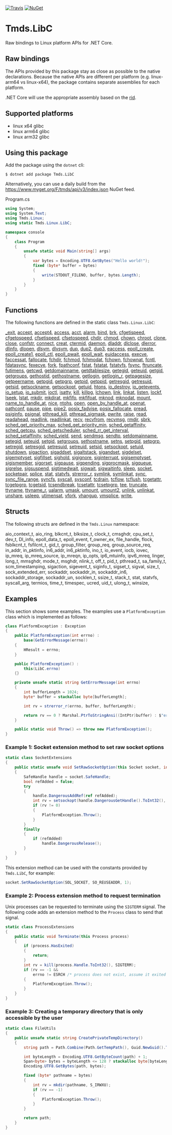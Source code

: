 [![Travis](https://api.travis-ci.org/tmds/Tmds.LibC.svg?branch=master)](https://travis-ci.org/tmds/Tmds.LibC)
[![NuGet](https://img.shields.io/nuget/v/Tmds.LibC.svg)](https://www.nuget.org/packages/Tmds.LibC)
# Tmds.LibC

Raw bindings to Linux platform APIs for .NET Core.

## Raw bindings

The APIs provided by this package stay as close as possible to the native declarations.
Because the native APIs are different per platform (e.g. linux-arm64 vs linux-x64), the package contains separate assemblies for each platform.

.NET Core will use the appropriate assembly based on the [rid](https://docs.microsoft.com/en-us/dotnet/core/rid-catalog).

## Supported platforms

* linux x64 glibc
* linux arm64 glibc
* linux arm32 glibc

## Using this package

Add the package using the `dotnet` cli:
```
$ dotnet add package Tmds.LibC
```

Alternatively, you can use a daily build from the https://www.myget.org/F/tmds/api/v3/index.json NuGet feed.

Program.cs

```cs
using System;
using System.Text;
using Tmds.Linux;
using static Tmds.Linux.LibC;

namespace console
{
    class Program
    {
        unsafe static void Main(string[] args)
        {
            var bytes = Encoding.UTF8.GetBytes("Hello world!");
            fixed (byte* buffer = bytes)
            {
                write(STDOUT_FILENO, buffer, bytes.Length);
            }
        }
    }
}
```

## Functions

The following functions are defined in the static class `Tmds.Linux.LibC`:

[_exit](http://man7.org/linux/man-pages/man2/_exit.2.html),
[accept](http://man7.org/linux/man-pages/man2/accept.2.html),
[accept4](http://man7.org/linux/man-pages/man2/accept4.2.html),
[access](http://man7.org/linux/man-pages/man2/access.2.html),
[acct](http://man7.org/linux/man-pages/man2/acct.2.html),
[alarm](http://man7.org/linux/man-pages/man2/alarm.2.html),
[bind](http://man7.org/linux/man-pages/man2/bind.2.html),
[brk](http://man7.org/linux/man-pages/man2/brk.2.html),
[cfgetispeed](http://man7.org/linux/man-pages/man3/cfgetispeed.3.html),
[cfgetospeed](http://man7.org/linux/man-pages/man3/cfgetospeed.3.html),
[cfsetispeed](http://man7.org/linux/man-pages/man3/cfsetispeed.3.html),
[cfsetospeed](http://man7.org/linux/man-pages/man3/cfsetospeed.3.html),
[chdir](http://man7.org/linux/man-pages/man2/chdir.2.html),
[chmod](http://man7.org/linux/man-pages/man2/chmod.2.html),
[chown](http://man7.org/linux/man-pages/man2/chown.2.html),
[chroot](http://man7.org/linux/man-pages/man2/chroot.2.html),
[clone](http://man7.org/linux/man-pages/man2/clone.2.html),
[close](http://man7.org/linux/man-pages/man2/close.2.html),
[confstr](http://man7.org/linux/man-pages/man3/confstr.3.html),
[connect](http://man7.org/linux/man-pages/man2/connect.2.html),
[creat](http://man7.org/linux/man-pages/man2/creat.2.html),
[ctermid](http://man7.org/linux/man-pages/man3/ctermid.3.html),
[daemon](http://man7.org/linux/man-pages/man3/daemon.3.html),
[dladdr](http://man7.org/linux/man-pages/man3/dladdr.3.html),
[dlclose](http://man7.org/linux/man-pages/man3/dlclose.3.html),
[dlerror](http://man7.org/linux/man-pages/man3/dlerror.3.html),
[dlinfo](http://man7.org/linux/man-pages/man3/dlinfo.3.html),
[dlopen](http://man7.org/linux/man-pages/man3/dlopen.3.html),
[dlsym](http://man7.org/linux/man-pages/man3/dlsym.3.html),
[dlvsym](http://man7.org/linux/man-pages/man3/dlvsym.3.html),
[dup](http://man7.org/linux/man-pages/man2/dup.2.html),
[dup2](http://man7.org/linux/man-pages/man2/dup2.2.html),
[dup3](http://man7.org/linux/man-pages/man2/dup3.2.html),
[eaccess](http://man7.org/linux/man-pages/man3/eaccess.3.html),
[epoll_create](http://man7.org/linux/man-pages/man2/epoll_create.2.html),
[epoll_create1](http://man7.org/linux/man-pages/man2/epoll_create1.2.html),
[epoll_ctl](http://man7.org/linux/man-pages/man2/epoll_ctl.2.html),
[epoll_pwait](http://man7.org/linux/man-pages/man2/epoll_pwait.2.html),
[epoll_wait](http://man7.org/linux/man-pages/man2/epoll_wait.2.html),
[euidaccess](http://man7.org/linux/man-pages/man3/euidaccess.3.html),
[execve](http://man7.org/linux/man-pages/man2/execve.2.html),
[faccessat](http://man7.org/linux/man-pages/man2/faccessat.2.html),
[fallocate](http://man7.org/linux/man-pages/man2/fallocate.2.html),
[fchdir](http://man7.org/linux/man-pages/man2/fchdir.2.html),
[fchmod](http://man7.org/linux/man-pages/man2/fchmod.2.html),
[fchmodat](http://man7.org/linux/man-pages/man2/fchmodat.2.html),
[fchown](http://man7.org/linux/man-pages/man2/fchown.2.html),
[fchownat](http://man7.org/linux/man-pages/man2/fchownat.2.html),
[fcntl](http://man7.org/linux/man-pages/man2/fcntl.2.html),
[fdatasync](http://man7.org/linux/man-pages/man2/fdatasync.2.html),
[fexecve](http://man7.org/linux/man-pages/man3/fexecve.3.html),
[fork](http://man7.org/linux/man-pages/man2/fork.2.html),
[fpathconf](http://man7.org/linux/man-pages/man3/fpathconf.3.html),
[fstat](http://man7.org/linux/man-pages/man2/fstat.2.html),
[fstatat](http://man7.org/linux/man-pages/man2/fstatat.2.html),
[fstatvfs](http://man7.org/linux/man-pages/man3/fstatvfs.3.html),
[fsync](http://man7.org/linux/man-pages/man2/fsync.2.html),
[ftruncate](http://man7.org/linux/man-pages/man2/ftruncate.2.html),
[futimens](http://man7.org/linux/man-pages/man3/futimens.3.html),
[getcwd](http://man7.org/linux/man-pages/man3/getcwd.3.html),
[getdomainname](http://man7.org/linux/man-pages/man2/getdomainname.2.html),
[getdtablesize](http://man7.org/linux/man-pages/man3/getdtablesize.3.html),
[getegid](http://man7.org/linux/man-pages/man2/getegid.2.html),
[geteuid](http://man7.org/linux/man-pages/man2/geteuid.2.html),
[getgid](http://man7.org/linux/man-pages/man2/getgid.2.html),
[getgroups](http://man7.org/linux/man-pages/man2/getgroups.2.html),
[gethostid](http://man7.org/linux/man-pages/man3/gethostid.3.html),
[gethostname](http://man7.org/linux/man-pages/man2/gethostname.2.html),
[getlogin](http://man7.org/linux/man-pages/man3/getlogin.3.html),
[getlogin_r](http://man7.org/linux/man-pages/man3/getlogin_r.3.html),
[getpagesize](http://man7.org/linux/man-pages/man2/getpagesize.2.html),
[getpeername](http://man7.org/linux/man-pages/man2/getpeername.2.html),
[getpgid](http://man7.org/linux/man-pages/man2/getpgid.2.html),
[getpgrp](http://man7.org/linux/man-pages/man2/getpgrp.2.html),
[getpid](http://man7.org/linux/man-pages/man2/getpid.2.html),
[getppid](http://man7.org/linux/man-pages/man2/getppid.2.html),
[getresgid](http://man7.org/linux/man-pages/man2/getresgid.2.html),
[getresuid](http://man7.org/linux/man-pages/man2/getresuid.2.html),
[getsid](http://man7.org/linux/man-pages/man2/getsid.2.html),
[getsockname](http://man7.org/linux/man-pages/man2/getsockname.2.html),
[getsockopt](http://man7.org/linux/man-pages/man2/getsockopt.2.html),
[getuid](http://man7.org/linux/man-pages/man2/getuid.2.html),
[htons](http://man7.org/linux/man-pages/man3/htons.3.html),
[io_destroy](http://man7.org/linux/man-pages/man2/io_destroy.2.html),
[io_getevents](http://man7.org/linux/man-pages/man2/io_getevents.2.html),
[io_setup](http://man7.org/linux/man-pages/man2/io_setup.2.html),
[io_submit](http://man7.org/linux/man-pages/man2/io_submit.2.html),
[ioctl](http://man7.org/linux/man-pages/man2/ioctl.2.html),
[isatty](http://man7.org/linux/man-pages/man3/isatty.3.html),
[kill](http://man7.org/linux/man-pages/man2/kill.2.html),
[killpg](http://man7.org/linux/man-pages/man3/killpg.3.html),
[lchown](http://man7.org/linux/man-pages/man2/lchown.2.html),
[link](http://man7.org/linux/man-pages/man2/link.2.html),
[linkat](http://man7.org/linux/man-pages/man2/linkat.2.html),
[listen](http://man7.org/linux/man-pages/man2/listen.2.html),
[lockf](http://man7.org/linux/man-pages/man3/lockf.3.html),
[lseek](http://man7.org/linux/man-pages/man2/lseek.2.html),
[lstat](http://man7.org/linux/man-pages/man2/lstat.2.html),
[mkdir](http://man7.org/linux/man-pages/man2/mkdir.2.html),
[mkdirat](http://man7.org/linux/man-pages/man2/mkdirat.2.html),
[mkfifo](http://man7.org/linux/man-pages/man3/mkfifo.3.html),
[mkfifoat](http://man7.org/linux/man-pages/man3/mkfifoat.3.html),
[mknod](http://man7.org/linux/man-pages/man2/mknod.2.html),
[mknodat](http://man7.org/linux/man-pages/man2/mknodat.2.html),
[mount](http://man7.org/linux/man-pages/man2/mount.2.html),
[name_to_handle_at](http://man7.org/linux/man-pages/man2/name_to_handle_at.2.html),
[nice](http://man7.org/linux/man-pages/man2/nice.2.html),
[ntohs](http://man7.org/linux/man-pages/man3/ntohs.3.html),
[open](http://man7.org/linux/man-pages/man2/open.2.html),
[open_by_handle_at](http://man7.org/linux/man-pages/man2/open_by_handle_at.2.html),
[openat](http://man7.org/linux/man-pages/man2/openat.2.html),
[pathconf](http://man7.org/linux/man-pages/man3/pathconf.3.html),
[pause](http://man7.org/linux/man-pages/man2/pause.2.html),
[pipe](http://man7.org/linux/man-pages/man2/pipe.2.html),
[pipe2](http://man7.org/linux/man-pages/man2/pipe2.2.html),
[posix_fadvise](http://man7.org/linux/man-pages/man2/posix_fadvise.2.html),
[posix_fallocate](http://man7.org/linux/man-pages/man3/posix_fallocate.3.html),
[pread](http://man7.org/linux/man-pages/man2/pread.2.html),
[psiginfo](http://man7.org/linux/man-pages/man3/psiginfo.3.html),
[psignal](http://man7.org/linux/man-pages/man3/psignal.3.html),
[pthread_kill](http://man7.org/linux/man-pages/man3/pthread_kill.3.html),
[pthread_sigmask](http://man7.org/linux/man-pages/man3/pthread_sigmask.3.html),
[pwrite](http://man7.org/linux/man-pages/man2/pwrite.2.html),
[raise](http://man7.org/linux/man-pages/man3/raise.3.html),
[read](http://man7.org/linux/man-pages/man2/read.2.html),
[readahead](http://man7.org/linux/man-pages/man2/readahead.2.html),
[readlink](http://man7.org/linux/man-pages/man2/readlink.2.html),
[readlinkat](http://man7.org/linux/man-pages/man2/readlinkat.2.html),
[recv](http://man7.org/linux/man-pages/man2/recv.2.html),
[recvfrom](http://man7.org/linux/man-pages/man2/recvfrom.2.html),
[recvmsg](http://man7.org/linux/man-pages/man2/recvmsg.2.html),
[rmdir](http://man7.org/linux/man-pages/man2/rmdir.2.html),
[sbrk](http://man7.org/linux/man-pages/man2/sbrk.2.html),
[sched_get_priority_max](http://man7.org/linux/man-pages/man2/sched_get_priority_max.2.html),
[sched_get_priority_min](http://man7.org/linux/man-pages/man2/sched_get_priority_min.2.html),
[sched_getaffinity](http://man7.org/linux/man-pages/man2/sched_getaffinity.2.html),
[sched_getcpu](http://man7.org/linux/man-pages/man3/sched_getcpu.3.html),
[sched_getscheduler](http://man7.org/linux/man-pages/man2/sched_getscheduler.2.html),
[sched_rr_get_interval](http://man7.org/linux/man-pages/man2/sched_rr_get_interval.2.html),
[sched_setaffinity](http://man7.org/linux/man-pages/man2/sched_setaffinity.2.html),
[sched_yield](http://man7.org/linux/man-pages/man2/sched_yield.2.html),
[send](http://man7.org/linux/man-pages/man2/send.2.html),
[sendmsg](http://man7.org/linux/man-pages/man2/sendmsg.2.html),
[sendto](http://man7.org/linux/man-pages/man2/sendto.2.html),
[setdomainname](http://man7.org/linux/man-pages/man2/setdomainname.2.html),
[setegid](http://man7.org/linux/man-pages/man2/setegid.2.html),
[seteuid](http://man7.org/linux/man-pages/man2/seteuid.2.html),
[setgid](http://man7.org/linux/man-pages/man2/setgid.2.html),
[setgroups](http://man7.org/linux/man-pages/man2/setgroups.2.html),
[sethostname](http://man7.org/linux/man-pages/man2/sethostname.2.html),
[setns](http://man7.org/linux/man-pages/man2/setns.2.html),
[setpgid](http://man7.org/linux/man-pages/man2/setpgid.2.html),
[setpgrp](http://man7.org/linux/man-pages/man2/setpgrp.2.html),
[setregid](http://man7.org/linux/man-pages/man2/setregid.2.html),
[setresgid](http://man7.org/linux/man-pages/man2/setresgid.2.html),
[setresuid](http://man7.org/linux/man-pages/man2/setresuid.2.html),
[setreuid](http://man7.org/linux/man-pages/man2/setreuid.2.html),
[setsid](http://man7.org/linux/man-pages/man2/setsid.2.html),
[setsockopt](http://man7.org/linux/man-pages/man2/setsockopt.2.html),
[setuid](http://man7.org/linux/man-pages/man2/setuid.2.html),
[shutdown](http://man7.org/linux/man-pages/man2/shutdown.2.html),
[sigaction](http://man7.org/linux/man-pages/man2/sigaction.2.html),
[sigaddset](http://man7.org/linux/man-pages/man3/sigaddset.3.html),
[sigaltstack](http://man7.org/linux/man-pages/man2/sigaltstack.2.html),
[sigandset](http://man7.org/linux/man-pages/man3/sigandset.3.html),
[sigdelset](http://man7.org/linux/man-pages/man3/sigdelset.3.html),
[sigemptyset](http://man7.org/linux/man-pages/man3/sigemptyset.3.html),
[sigfillset](http://man7.org/linux/man-pages/man3/sigfillset.3.html),
[sighold](http://man7.org/linux/man-pages/man3/sighold.3.html),
[sigignore](http://man7.org/linux/man-pages/man3/sigignore.3.html),
[siginterrupt](http://man7.org/linux/man-pages/man3/siginterrupt.3.html),
[sigisemptyset](http://man7.org/linux/man-pages/man3/sigisemptyset.3.html),
[sigismember](http://man7.org/linux/man-pages/man3/sigismember.3.html),
[sigorset](http://man7.org/linux/man-pages/man3/sigorset.3.html),
[sigpause](http://man7.org/linux/man-pages/man3/sigpause.3.html),
[sigpending](http://man7.org/linux/man-pages/man2/sigpending.2.html),
[sigprocmask](http://man7.org/linux/man-pages/man2/sigprocmask.2.html),
[sigqueue](http://man7.org/linux/man-pages/man3/sigqueue.3.html),
[sigrelse](http://man7.org/linux/man-pages/man3/sigrelse.3.html),
[sigsuspend](http://man7.org/linux/man-pages/man2/sigsuspend.2.html),
[sigtimedwait](http://man7.org/linux/man-pages/man2/sigtimedwait.2.html),
[sigwait](http://man7.org/linux/man-pages/man3/sigwait.3.html),
[sigwaitinfo](http://man7.org/linux/man-pages/man2/sigwaitinfo.2.html),
[sleep](http://man7.org/linux/man-pages/man3/sleep.3.html),
[socket](http://man7.org/linux/man-pages/man2/socket.2.html),
[socketpair](http://man7.org/linux/man-pages/man2/socketpair.2.html),
[splice](http://man7.org/linux/man-pages/man2/splice.2.html),
[stat](http://man7.org/linux/man-pages/man2/stat.2.html),
[statvfs](http://man7.org/linux/man-pages/man3/statvfs.3.html),
[strerror_r](http://man7.org/linux/man-pages/man3/strerror_r.3.html),
[symlink](http://man7.org/linux/man-pages/man2/symlink.2.html),
[symlinkat](http://man7.org/linux/man-pages/man2/symlinkat.2.html),
[sync](http://man7.org/linux/man-pages/man2/sync.2.html),
[sync_file_range](http://man7.org/linux/man-pages/man2/sync_file_range.2.html),
[syncfs](http://man7.org/linux/man-pages/man2/syncfs.2.html),
[syscall](http://man7.org/linux/man-pages/man2/syscall.2.html),
[sysconf](http://man7.org/linux/man-pages/man3/sysconf.3.html),
[tcdrain](http://man7.org/linux/man-pages/man3/tcdrain.3.html),
[tcflow](http://man7.org/linux/man-pages/man3/tcflow.3.html),
[tcflush](http://man7.org/linux/man-pages/man3/tcflush.3.html),
[tcgetattr](http://man7.org/linux/man-pages/man3/tcgetattr.3.html),
[tcgetpgrp](http://man7.org/linux/man-pages/man3/tcgetpgrp.3.html),
[tcgetsid](http://man7.org/linux/man-pages/man3/tcgetsid.3.html),
[tcsendbreak](http://man7.org/linux/man-pages/man3/tcsendbreak.3.html),
[tcsetattr](http://man7.org/linux/man-pages/man3/tcsetattr.3.html),
[tcsetpgrp](http://man7.org/linux/man-pages/man3/tcsetpgrp.3.html),
[tee](http://man7.org/linux/man-pages/man2/tee.2.html),
[truncate](http://man7.org/linux/man-pages/man2/truncate.2.html),
[ttyname](http://man7.org/linux/man-pages/man3/ttyname.3.html),
[ttyname_r](http://man7.org/linux/man-pages/man3/ttyname_r.3.html),
[ualarm](http://man7.org/linux/man-pages/man3/ualarm.3.html),
[umask](http://man7.org/linux/man-pages/man2/umask.2.html),
[umount](http://man7.org/linux/man-pages/man2/umount.2.html),
[umount2](http://man7.org/linux/man-pages/man2/umount2.2.html),
[unlink](http://man7.org/linux/man-pages/man2/unlink.2.html),
[unlinkat](http://man7.org/linux/man-pages/man2/unlinkat.2.html),
[unshare](http://man7.org/linux/man-pages/man2/unshare.2.html),
[usleep](http://man7.org/linux/man-pages/man3/usleep.3.html),
[utimensat](http://man7.org/linux/man-pages/man2/utimensat.2.html),
[vfork](http://man7.org/linux/man-pages/man2/vfork.2.html),
[vhangup](http://man7.org/linux/man-pages/man2/vhangup.2.html),
[vmsplice](http://man7.org/linux/man-pages/man2/vmsplice.2.html),
[write](http://man7.org/linux/man-pages/man2/write.2.html),


## Structs

The following structs are defined in the `Tmds.Linux` namespace:

aio_context_t,
aio_ring,
blkcnt_t,
blksize_t,
clock_t,
cmsghdr,
cpu_set_t,
dev_t,
Dl_info,
epoll_data_t,
epoll_event,
f_owner_ex,
file_handle,
flock,
fsblkcnt_t,
fsfilcnt_t,
gid_t,
group_filter,
group_req,
group_source_req,
in_addr,
in_pktinfo,
in6_addr,
in6_pktinfo,
ino_t,
io_event,
iocb,
iovec,
ip_mreq,
ip_mreq_source,
ip_mreqn,
ip_opts,
ip6_mtuinfo,
ipv6_mreq,
linger,
long_t,
mmsghdr,
mode_t,
msghdr,
nlink_t,
off_t,
pid_t,
pthread_t,
sa_family_t,
scm_timestamping,
sigaction,
sigevent_t,
siginfo_t,
sigset_t,
sigval,
size_t,
sock_extended_err,
sockaddr,
sockaddr_in,
sockaddr_in6,
sockaddr_storage,
sockaddr_un,
socklen_t,
ssize_t,
stack_t,
stat,
statvfs,
syscall_arg,
termios,
time_t,
timespec,
ucred,
uid_t,
ulong_t,
winsize,


## Examples

This section shows some examples. The examples use a `PlatformException` class which is implemented as follows:

```c#
class PlatformException : Exception
{
    public PlatformException(int errno) :
        base(GetErrorMessage(errno))
    {
        HResult = errno;
    }

    public PlatformException() :
        this(LibC.errno)
    {}

    private unsafe static string GetErrorMessage(int errno)
    {
        int bufferLength = 1024;
        byte* buffer = stackalloc byte[bufferLength];

        int rv = strerror_r(errno, buffer, bufferLength);

        return rv == 0 ? Marshal.PtrToStringAnsi((IntPtr)buffer) : $"errno {errno}";
    }

    public static void Throw() => throw new PlatformException();
}
```

### Example 1: Socket extension method to set raw socket options

```c#
static class SocketExtensions
{
    public static unsafe void SetRawSocketOption(this Socket socket, int level, int optname, int optval)
    {
        SafeHandle handle = socket.SafeHandle;
        bool refAdded = false;
        try
        {
            handle.DangerousAddRef(ref refAdded);
            int rv = setsockopt(handle.DangerousGetHandle().ToInt32(), level, optname, &optval, sizeof(int));
            if (rv != 0)
            {
                PlatformException.Throw();
            }
        }
        finally
        {
            if (refAdded)
                handle.DangerousRelease();
        }
    }
}
```

This extension method can be used with the constants provided by `Tmds.LibC`, for example:
```c#
socket.SetRawSocketOption(SOL_SOCKET, SO_REUSEADDR, 1);
```

### Example 2: Process extension method to request termination

Unix processes can be requested to terminate using the `SIGTERM` signal. The following code adds an extension
method to the `Process` class to send that signal.

```c#
static class ProcessExtensions
{
    public static void Terminate(this Process process)
    {
        if (process.HasExited)
        {
            return;
        }
        int rv = kill(process.Handle.ToInt32(), SIGTERM);
        if (rv == -1 &&
            errno != ESRCH /* process does not exist, assume it exited */)
        {
            PlatformException.Throw();
        }
    }
}
```

### Example 3: Creating a temporary directory that is only accessible by the user

```c#
static class FileUtils
{
    public unsafe static string CreatePrivateTempDirectory()
    {
        string path = Path.Combine(Path.GetTempPath(), Guid.NewGuid().ToString());

        int byteLength = Encoding.UTF8.GetByteCount(path) + 1;
        Span<byte> bytes = byteLength <= 128 ? stackalloc byte[byteLength] : new byte[byteLength];
        Encoding.UTF8.GetBytes(path, bytes);

        fixed (byte* pathname = bytes)
        {
            int rv = mkdir(pathname, S_IRWXU);
            if (rv == -1)
            {
                PlatformException.Throw();
            }
        }

        return path;
    }
}
```
